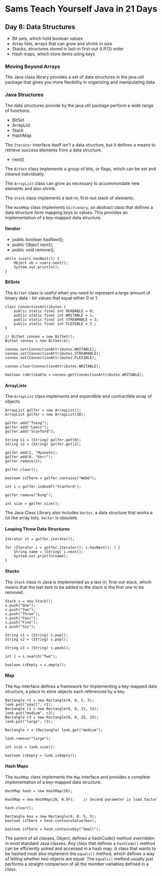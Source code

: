 # Sams Teach Yourself Java in 21 Days

## Day 8: Data Structures

* Bit sets, which hold boolean values
* Array lists, arrays that can grow and shrink in size
* Stacks, structures stored in last-in first-out (LIFO) order
* Hash maps, which store items using keys

### Moving Beyond Arrays

The Java class library provides a set of data structures in the java.util package that gives you more flexibility in organizing and manipulating data.

### Java Structures

The data structures provide by the java.util package perform a wide range of functions.

* BitSet
* ArrayList
* Stack
* HashMap

The `Iterator` interface itself isn't a data structure, but it defines a means to retrieve success elements from a data structure.

* next()

The `BitSet` class implements a group of bits, or flags, which can be set and cleared individually.

The `ArrayList` class can grow as necessary to accommondate new elements and also shrink.

The `Stack` class implements a last-in, first-out stack of elements.

The `HashMap` class implements `Dictionary`, an abstract class that defines a data structure form mapping keys to values. This provides an implementation of a key-mapped data structure.

#### Iterator

* public boolean hasNext();
* public Object next();
* public void remove();

```
while (users.hasNext()) {
    Object ob = users.next();
    System.out.println();
}
```

#### BitSets

The `BitSet` class is useful when you need to represent a large amount of binary data - bit values that equal either 0 or 1.

```
class ConnectionAttributes {
    public static final int READABLE = 0;
    public static final int WRITABLE = 1;
    public static final int STREAMABLE = 2;
    public static final int FLEXIBLE = 3 ;
}
```

```
// BitSet connex = new BitSet();
BitSet connex = new BitSet(4);

connex.set(ConnectionAttributes.WRITABLE);
connex.set(ConnectionAttributes.STREAMABLE);
connex.set(ConnectionAttributes.FLEXIBLE);

connex.clear(ConnectionAttributes.WRITABLE);

boolean isWriteable = connex.get(ConnectionAttributes.WRITABLE);
```

#### ArrayLists

The `ArrayList` class implements and expandible and contractible array of objects.

```
ArrayList golfer = new ArrayList();
ArrayList golfer = new ArrayList(30);

golfer.add("Tseng");
golfer.add("Lewis");
golfer.add("Stanford");

String s1 = (String) golfer.get(0);
String s2 = (String) golfer.get(2);

golfer.add(1, "Myazato);
golfer.add(0, "Kerr");
golfer.remove(3);

golfer.clear();

boolean isThere = golfer.contains("Webb");

int i = golfer.indexOf("Stanford");

golfer.remove("Kung");

int size = golfer.size();
```

The Java Class LIbrary also includes `Vector`, a data structure that works a lot like array lists.
`Vector` is obsolete.

#### Looping Throw Data Structures

```
Iterator it = golfer.iterator();

for (Iterator i = golfer.iterator(); i.hasNext(); ) {
    String name = (String) i.next();
    System.out.println(name);
}
```

#### Stacks

The `Stack` class in Java is implemented as a last-in, first-out stack, which means that the last item to be added to the stack is the first one to be removed.

```
Stack s = new Stack();
s.push("One");
s.push("Two");
s.push("Three");
s.push("Four");
s.push("Five");
s.push("Six");

String s1 = (String) s.pop();
String s2 = (String) s.pop();

String s3 = (String) s.peek();

int i = s.search("Two");

boolean isEmpty = s.empty();
```

#### Map

The `Map` interface defines a framework for implementing a key-mapped data structure, a place to store objects each referenced by a key.

```
Rectangle r1 = new Rectangle(0, 0, 5, 5);
look.put("small", r1);
Rectangle r2 = new Rectangle(0, 0, 15, 15);
look.put("medium", r2);
Rectangle r3 = new Rectangle(0, 0, 25, 25);
look.put("large", r3);

Rectangle r = (Rectangle) look.get("medium");

look.remove("large");

int size = look.size();

boolean isEmpty = look.isEmpty();
```

#### Hash Maps

The `HashMap` class implements the `Map` interface and provides a complete implementation of a key-mapped data structure.

```
HashMap hash = new HashMap(20);

HashMap = new HashMap(20, 0.5F);    // Second parameter is load factor

hash.clear();

Rectangle box = new Rectangle(0, 0, 5, 5);
boolean isThere = hash.containsValue(box);

boolean isThere = hash.containsKey("Small");
```

The parent of all classes, Object, defines a hashCode() method overridden in most standard Java classes.
Any class that defines a `hashCode()` method can be efficiently sotred and accessed in a hash map.
A class that wants to be hashed must also implement the `equals()` method, which defines a way of telling whether two objects are equal. The `equals()` method usually just performs a straight comparison of all the member variables defined in a class.

